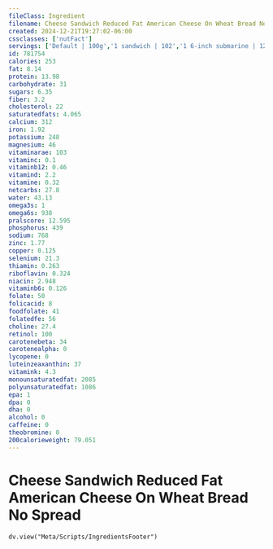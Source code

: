 ```yaml
---
fileClass: Ingredient
filename: Cheese Sandwich Reduced Fat American Cheese On Wheat Bread No Spread
created: 2024-12-21T19:27:02-06:00
cssclasses: ['nutFact']
servings: ['Default | 100g','1 sandwich | 102','1 6-inch submarine | 125','1 12-inch submarine | 250']
id: 781754
calories: 253
fat: 8.14
protein: 13.98
carbohydrate: 31
sugars: 6.35
fiber: 3.2
cholesterol: 22
saturatedfats: 4.065
calcium: 312
iron: 1.92
potassium: 248
magnesium: 46
vitaminarae: 103
vitaminc: 0.1
vitaminb12: 0.46
vitamind: 2.2
vitamine: 0.32
netcarbs: 27.8
water: 43.13
omega3s: 1
omega6s: 938
pralscore: 12.595
phosphorus: 439
sodium: 768
zinc: 1.77
copper: 0.125
selenium: 21.3
thiamin: 0.263
riboflavin: 0.324
niacin: 2.948
vitaminb6: 0.126
folate: 50
folicacid: 8
foodfolate: 41
folatedfe: 56
choline: 27.4
retinol: 100
carotenebeta: 34
carotenealpha: 0
lycopene: 0
luteinzeaxanthin: 37
vitamink: 4.3
monounsaturatedfat: 2085
polyunsaturatedfat: 1086
epa: 1
dpa: 0
dha: 0
alcohol: 0
caffeine: 0
theobromine: 0
200calorieweight: 79.051
---
```


# Cheese Sandwich Reduced Fat American Cheese On Wheat Bread No Spread

```dataviewjs
dv.view("Meta/Scripts/IngredientsFooter")
```